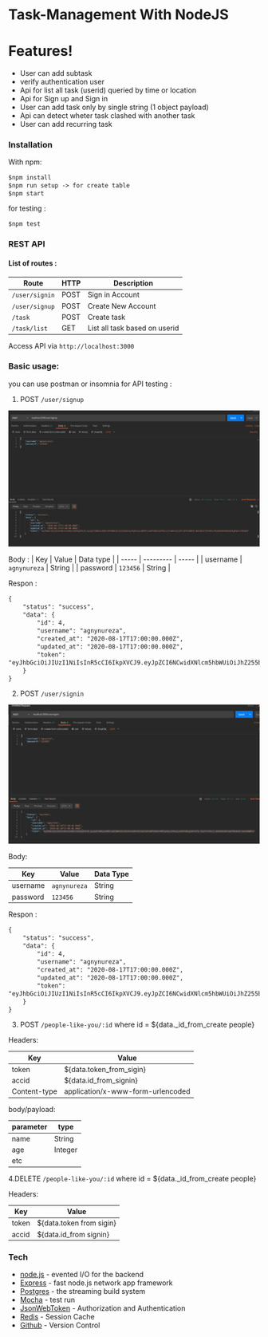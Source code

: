 # Task-Management With NodeJS

# Features!
  - User can add subtask
  - verify authentication user  
  - Api for list all task (userid) queried by time or location 
  - Api for Sign up and Sign in
  - User can add task only by single string (1 object payload)
  - Api can detect wheter task clashed with another task
  - User can add recurring task   

### Installation
With npm:

```
$npm install
$npm run setup -> for create table
$npm start

```
for testing :
```
$npm test
```
 
### REST API 
#### List of routes :
| Route          | HTTP   |            Description              |
|----------------|--------|-------------------------------------|
| `/user/signin` | POST   | Sign in Account                     |
| `/user/signup` | POST   | Create New Account                  |
| `/task`        | POST   | Create task                         |
| `/task/list`   | GET    | List all task based on userid       |


Access API via ```http://localhost:3000```

### Basic usage:
you can use postman or insomnia for API testing :

1. POST ```/user/signup```

![Signup](images/signup.png) 

Body :
| Key  | Value  | Data type |
| ----- | --------- | ----- |
| username | `agnynureza` | String |
| password | `123456`  | String |

Respon :
```
{
    "status": "success",
    "data": {
        "id": 4,
        "username": "agnynureza",
        "created_at": "2020-08-17T17:00:00.000Z",
        "updated_at": "2020-08-17T17:00:00.000Z",
        "token": "eyJhbGciOiJIUzI1NiIsInR5cCI6IkpXVCJ9.eyJpZCI6NCwidXNlcm5hbWUiOiJhZ255bnVyZXphIiwiaWF0IjoxNTk3NjkxOTQ1LCJleHAiOjE1OTc2OTU1NDV9.0mC2RvO71PubPwv35wGOwXKAVAduBJkgPq5nzYOG4U4"
    }
}
```

2. POST ```/user/signin```

![Signin](images/signin.png) 

Body:
 
| Key  | Value  | Data Type |
| ---- | ------ |--------|
| username | `agnynureza` | String|
| password | `123456` | String |

Respon : 

```
{
    "status": "success",
    "data": {
        "id": 4,
        "username": "agnynureza",
        "created_at": "2020-08-17T17:00:00.000Z",
        "updated_at": "2020-08-17T17:00:00.000Z",
        "token": "eyJhbGciOiJIUzI1NiIsInR5cCI6IkpXVCJ9.eyJpZCI6NCwidXNlcm5hbWUiOiJhZ255bnVyZXphIiwiaWF0IjoxNTk3NjkyNDExLCJleHAiOjE1OTc2OTYwMTF9.iNlCqiaHcHAEBcnqvNinfpDDv2ferSta8QCQ2mhzt5I"
    }
}    
```

3. POST ```/people-like-you/:id```
where id = ${data._id_from_create people} 

Headers:

| Key     | Value   |
| -------- | -------- |
| token | ${data.token_from_sigin} |
| accid | ${data.id_from_signin} |
| Content-type | application/x-www-form-urlencoded | 

body/payload:

| parameter  | type   |
| ----------- | ------- |
| name | String |
| age | Integer |
| etc |   | |

4.DELETE ```/people-like-you/:id```
where id = ${data._id_from_create people}

Headers:

| Key    | Value  | 
| ------- | ------- |
| token | ${data.token from sigin} |
| accid | ${data.id_from signin} |


### Tech
* [node.js] - evented I/O for the backend
* [Express] - fast node.js network app framework
* [Postgres] - the streaming build system
* [Mocha] - test run
* [JsonWebToken] - Authorization and Authentication 
* [Redis] - Session Cache
* [Github] - Version Control


[node.js]: <http://nodejs.org>
[Mocha]: <https://mochajs.org/>
[Postgres]: <https://node-postgres.com//>
[JsonWebToken]: <https://jwt.io/>
[Express]: <http://expressjs.com>
[Redis]: <https://redis.io/>
[Github]: <https://github.com/agnynureza/task-management-nodejs/>